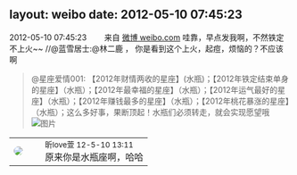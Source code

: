 layout: weibo
date: 2012-05-10 07:45:23
---
<meta name="referrer" content="no-referrer" />

2012-05-10 07:45:23  &nbsp;&nbsp;&nbsp;&nbsp;&nbsp;&nbsp; 来自 <a href="http://weibo.com/" rel="nofollow">微博 weibo.com</a>
哇靠，早点发我啊，不然铁定不上火~~ //@蓝雪居士:@林二鹿 ， 你是看到这个上火，起痘，烦恼的？不应该啊
>  @星座爱情001: 【2012年财情两收的星座】(水瓶)；【2012年铁定结束单身的星座】（水瓶）；【2012年最幸福的星座】（水瓶）；【2012年运气最好的星座】（水瓶）；【2012年赚钱最多的星座】（水瓶）；【2012年桃花暴涨的星座】（水瓶）；这么多好事，果断顶起！水瓶们必须转走，就会实现愿望哦 ​​​
>  ![图片](https://ww1.sinaimg.cn/large/63a179c2jw1dsr9d8cjwzg.gif)

<table style="width: 100%;">
  <tr>
    <td style="width: 40px;"><img style="border-radius:50%" src="https://tva3.sinaimg.cn/crop.0.0.180.180.50/6958d0e3jw1e8qgp5bmzyj2050050aa8.jpg?KID=imgbed,tva&Expires=1624463792&ssig=9rqdZgyefO"></td>
    <td colspan="2"><small>昕love萱 12-5-10 13:11</small><br/>原来你是水瓶座啊，哈哈</td>
  </tr>
</table>
